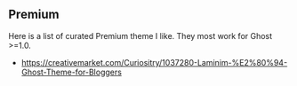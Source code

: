 ## Premium

Here is a list of curated Premium theme I like. They most work for Ghost >=1.0.

- https://creativemarket.com/Curiositry/1037280-Laminim-%E2%80%94-Ghost-Theme-for-Bloggers